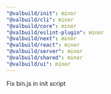 ```yaml
---
"@valbuild/init": minor
"@valbuild/cli": minor
"@valbuild/core": minor
"@valbuild/eslint-plugin": minor
"@valbuild/next": minor
"@valbuild/react": minor
"@valbuild/server": minor
"@valbuild/shared": minor
"@valbuild/ui": minor
---
```


Fix bin.js in init script
